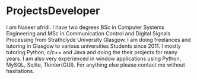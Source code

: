 # ProjectsDeveloper
I am Naseer afridi.  I have two degrees BSc in Computer Systems Engineering and MSc in Communication Control and Digital Signals Processing from Strathclyde University Glasgow. I am doing freelances and tutoring in Glasgow to various universities Students since 2011. I mostly tutoring Python, c/c++ and Java and doing the their projects for many years. I am also very experienced in window applications using Python, MySQL, Sqlite, Tkinter(GUI).  For anything else please contact me without hasitations.  
